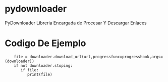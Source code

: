 # pydownloader
PyDownloader Libreria Encargada de Procesar Y Descargar Enlaces

# Codigo De Ejemplo
``` downloader = Downloader()
    file = downloader.download_url(url,progressfunc=progresshook,args=(downloader))
    if not downloader.stoping:
       if file:
          print(file)
```

